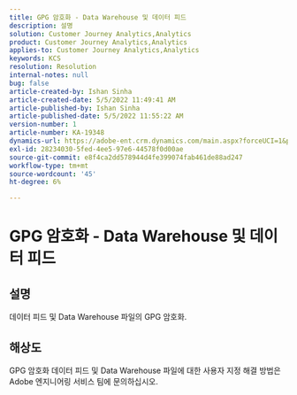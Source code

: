 ```yaml
---
title: GPG 암호화 - Data Warehouse 및 데이터 피드
description: 설명
solution: Customer Journey Analytics,Analytics
product: Customer Journey Analytics,Analytics
applies-to: Customer Journey Analytics,Analytics
keywords: KCS
resolution: Resolution
internal-notes: null
bug: false
article-created-by: Ishan Sinha
article-created-date: 5/5/2022 11:49:41 AM
article-published-by: Ishan Sinha
article-published-date: 5/5/2022 11:55:22 AM
version-number: 1
article-number: KA-19348
dynamics-url: https://adobe-ent.crm.dynamics.com/main.aspx?forceUCI=1&pagetype=entityrecord&etn=knowledgearticle&id=35e12e71-69cc-ec11-a7b5-6045bd00db25
exl-id: 28234030-5fed-4ee5-97e6-44578f0d00ae
source-git-commit: e8f4ca2dd578944d4fe399074fab461de88ad247
workflow-type: tm+mt
source-wordcount: '45'
ht-degree: 6%

---
```


# GPG 암호화 - Data Warehouse 및 데이터 피드

## 설명

데이터 피드 및 Data Warehouse 파일의 GPG 암호화.

## 해상도


GPG 암호화 데이터 피드 및 Data Warehouse 파일에 대한 사용자 지정 해결 방법은 Adobe 엔지니어링 서비스 팀에 문의하십시오.
